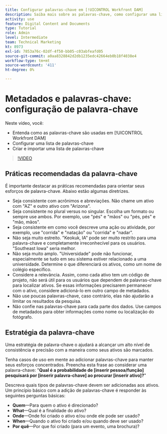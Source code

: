 ```yaml
---
title: Configurar palavras-chave em [!UICONTROL Workfront DAM]
description: Saiba mais sobre as palavras-chave, como configurar uma lista de palavras-chave e como criar e importar uma lista de palavras-chave em [!UICONTROL Workfront DAM].
activity: use
feature: Digital Content and Documents
type: Tutorial
role: Admin
level: Intermediate
team: Technical Marketing
kt: 8973
exl-id: 7853a76c-02df-4f50-bb05-c03abfeafd05
source-git-commit: a0aa8328842d2db1235edc42664eb0b18f4038e4
workflow-type: tm+mt
source-wordcount: '411'
ht-degree: 0%

---
```


# Metadados e palavras-chave: configuração de palavra-chave

Neste vídeo, você:

* Entenda como as palavras-chave são usadas em [!UICONTROL Workfront DAM]
* Configurar uma lista de palavras-chave
* Criar e importar uma lista de palavras-chave

>[!VIDEO](https://video.tv.adobe.com/v/335236/?quality=12)

## Práticas recomendadas da palavra-chave

É importante destacar as práticas recomendadas para orientar seus esforços de palavra-chave. Abaixo estão algumas diretrizes.

* Seja consistente com acrônimos e abreviações. Não chame um ativo com &quot;AZ&quot; e outro ativo com &quot;Arizona&quot;.
* Seja consistente no plural versus no singular. Escolha um formato ou sempre use ambos. Por exemplo, use &quot;pés&quot; e &quot;mãos&quot; ou &quot;pés, pés&quot; e &quot;mão, mãos&quot;.
* Seja consistente em como você descreve uma ação ou atividade, por exemplo, use &quot;corrida&quot; e &quot;natação&quot; ou &quot;corrida&quot; e &quot;nadar&quot;.
* Não seja muito estreito. &quot;Keokuk, IA&quot; pode ser muito restrito para uma palavra-chave e completamente irreconhecível para os usuários. &quot;Southeast Iowa&quot; seria melhor.
* Não seja muito amplo. &quot;Universidade&quot; pode não funcionar, especialmente se tudo em seu sistema estiver relacionado a uma universidade. Determine o que diferenciará os ativos, como um nome de colégio específico.
* Considere a relevância. Assim, como cada ativo tem um código de projeto, não será útil para os usuários que dependem de palavras-chave para localizar ativos. Se essas informações precisarem permanecer com o ativo, considere adicioná-lo em outro campo de metadados.
* Não use poucas palavras-chave, caso contrário, elas não ajudarão a limitar os resultados da pesquisa.
* Não confie nas palavras-chave para cada parte dos dados. Use campos de metadados para obter informações como nome ou localização do fotógrafo.

## Estratégia da palavra-chave

Uma estratégia de palavra-chave o ajudará a alcançar um alto nível de consistência e precisão com a maneira como seus ativos são marcados.

Tenha casos de uso em mente ao adicionar palavras-chave para manter seus esforços concentrados. Preencha esta frase ao considerar uma palavra-chave: &quot;**Qual é a probabilidade de [inserir pessoa/função] pesquisará por [inserir palavra-chave] ao procurar [inserir ativo]?**&quot;

Descreva quais tipos de palavras-chave devem ser adicionadas aos ativos. Um princípio básico com a adição de palavras-chave é responder às seguintes perguntas básicas:

* **Quem**—Para quem o ativo é direcionado?
* **What**—Qual é a finalidade do ativo?
* **Onde**—Onde foi criado o ativo e/ou onde ele pode ser usado?
* **When**—Quando o ativo foi criado e/ou quando deve ser usado?
* **Por quê**—Por que foi criado (para um evento, uma brochura)?
